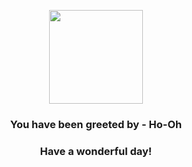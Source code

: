 <p align="center">
    <img src="https://raw.githubusercontent.com/PokeAPI/sprites/master/sprites/pokemon/250.png" width="150" height="150">
</p>
<h3 align="center">You have been greeted by - <b>Ho-Oh</b></h3>
<h3 align="center">Have a wonderful day!</h3>
